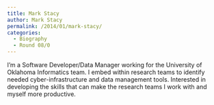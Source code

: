 ```yaml
---
title: Mark Stacy
author: Mark Stacy
permalink: /2014/01/mark-stacy/
categories:
  - Biography
  - Round 08/0
---
```

I&#8217;m a Software Developer/Data Manager working for the University of Oklahoma Informatics team. I embed within research teams to identify needed cyber-infrastructure and data management tools. Interested in developing the skills that can make the research teams I work with and myself more productive.
